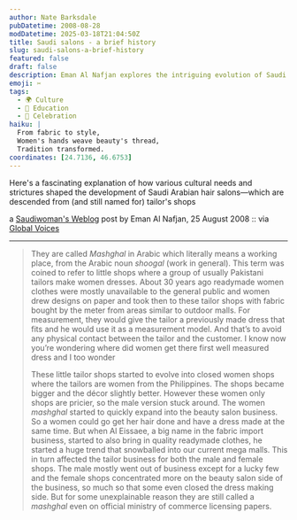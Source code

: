 ```yaml
---
author: Nate Barksdale
pubDatetime: 2008-08-28
modDatetime: 2025-03-18T21:04:50Z
title: Saudi salons - a brief history
slug: saudi-salons-a-brief-history
featured: false
draft: false
description: Eman Al Nafjan explores the intriguing evolution of Saudi Arabian hair salons from tailor shops, highlighting cultural needs and changes over the decades.
emoji: ✂️
tags:
  - 🌍 Culture
  - 🏫 Education
  - 🎉 Celebration
haiku: |
  From fabric to style,  
  Women's hands weave beauty's thread,  
  Tradition transformed.
coordinates: [24.7136, 46.6753]
---
```


Here's a fascinating explanation of how various cultural needs and strictures shaped the development of Saudi Arabian hair salons—which are descended from (and still named for) tailor's shops

a [Saudiwoman's Weblog](http://saudiwoman.wordpress.com/2008/08/25/saudi-salons/) post by Eman Al Nafjan, 25 August 2008 :: via [Global Voices](http://globalvoicesonline.org/2008/08/27/saudi-arabia-the-history-of-salons/)

---

> They are called _Mashghal_ in Arabic which literally means a working place, from the Arabic noun _shoogal_ (work in general). This term was coined to refer to little shops where a group of usually Pakistani tailors make women dresses. About 30 years ago readymade women clothes were mostly unavailable to the general public and women drew designs on paper and took then to these tailor shops with fabric bought by the meter from areas similar to outdoor malls. For measurement, they would give the tailor a previously made dress that fits and he would use it as a measurement model. And that’s to avoid any physical contact between the tailor and the customer. I know now you’re wondering where did women get there first well measured dress and I too wonder
>
> These little tailor shops started to evolve into closed women shops where the tailors are women from the Philippines. The shops became bigger and the décor slightly better. However these women only shops are pricier, so the male version stuck around. The women _mashghal_ started to quickly expand into the beauty salon business. So a women could go get her hair done and have a dress made at the same time. But when Al Eissaee, a big name in the fabric import business, started to also bring in quality readymade clothes, he started a huge trend that snowballed into our current mega malls. This in turn affected the tailor business for both the male and female shops. The male mostly went out of business except for a lucky few and the female shops concentrated more on the beauty salon side of the business, so much so that some even closed the dress making side. But for some unexplainable reason they are still called a _mashghal_ even on official ministry of commerce licensing papers.
